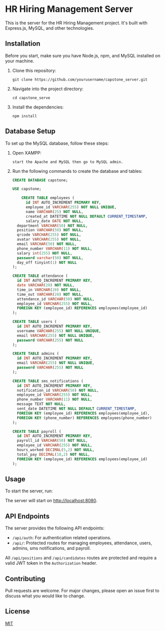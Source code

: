 # HR Hiring Management Server

This is the server for the HR Hiring Management project. It's built with Express.js, MySQL, and other technologies.

## Installation

Before you start, make sure you have Node.js, npm, and MySQL installed on your machine.

1. Clone this repository:
    ```
    git clone https://github.com/yourusername/capstone_server.git
    ```
2. Navigate into the project directory:
    ```
    cd capstone_serve
    ```
3. Install the dependencies:
    ```
    npm install
    ```

## Database Setup

To set up the MySQL database, follow these steps:

1.  Open XAMPP:
    ```
    start the Apache and MySQL then go to MySQL admin.
    ```
2. Run the following commands to create the database and tables:
    ```sql
    CREATE DATABASE capstone;

    USE capstone;

        CREATE TABLE employees (
          id INT AUTO_INCREMENT PRIMARY KEY,
          employee_id VARCHAR(255) NOT NULL UNIQUE,
          name VARCHAR(25) NOT NULL,
          created_at DATETIME NOT NULL DEFAULT CURRENT_TIMESTAMP,
          salary_date DATE NOT NULL,
      department VARCHAR(50) NOT NULL,
      position VARCHAR(50) NOT NULL,
      qrcode VARCHAR(255) NOT NULL,
      avatar VARCHAR(255) NOT NULL,
      email VARCHAR(50) NOT NULL,
      phone_number VARCHAR(11) NOT NULL,
      salary int(255) NOT NULL,
      password varchar(50) NOT NULL,
      day_off tinyint(1) NOT NULL
    );

    CREATE TABLE attendance (
      id INT AUTO_INCREMENT PRIMARY KEY,
      date VARCHAR(20) NOT NULL,
      time_in VARCHAR(20) NOT NULL,
      time_out VARCHAR(20) NOT NULL,
      attendance_id VARCHAR(50) NOT NULL,
      employee_id VARCHAR(255) NOT NULL,
      FOREIGN KEY (employee_id) REFERENCES employees(employee_id)
    );

    CREATE TABLE users (
      id INT AUTO_INCREMENT PRIMARY KEY,
      username VARCHAR(255) NOT NULL UNIQUE,
      email VARCHAR(255) NOT NULL UNIQUE,
      password VARCHAR(255) NOT NULL
    );
    
    CREATE TABLE admins (
      id INT AUTO_INCREMENT PRIMARY KEY,
      email VARCHAR(255) NOT NULL UNIQUE,
      password VARCHAR(255) NOT NULL
    );

    CREATE TABLE sms_notifications (
      id INT AUTO_INCREMENT PRIMARY KEY,
      notification_id VARCHAR(50) NOT NULL,
      employee_id VARCHAR(255) NOT NULL,
      phone_number VARCHAR(11) NOT NULL,
      message TEXT NOT NULL,
      sent_date DATETIME NOT NULL DEFAULT CURRENT_TIMESTAMP,
      FOREIGN KEY (employee_id) REFERENCES employees(employee_id),
      FOREIGN KEY (phone_number) REFERENCES employees(phone_number)
    );
    
    CREATE TABLE payroll (
      id INT AUTO_INCREMENT PRIMARY KEY,
      payroll_id VARCHAR(50) NOT NULL,
      employee_id VARCHAR(255) NOT NULL,  
      hours_worked DECIMAL(5,2) NOT NULL,
      total_pay DECIMAL(10,2) NOT NULL,
      FOREIGN KEY (employee_id) REFERENCES employees(employee_id)
    );
    ```

## Usage

To start the server, run:

The server will start on [http://localhost:8080](http://localhost:8080).

## API Endpoints

The server provides the following API endpoints:

- `/api/auth`: For authentication related operations.
- `/api/`: Protected routes for managing employees, attendance, users, admins, sms notifications, and payroll.

All `/api/positions` and `/api/candidates` routes are protected and require a valid JWT token in the `Authorization` header.

## Contributing

Pull requests are welcome. For major changes, please open an issue first to discuss what you would like to change.

## License

[MIT](https://choosealicense.com/licenses/mit/)
